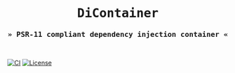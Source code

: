 <div align="center">
  <samp>
    <h1>DiContainer</h1>
    <h3>&raquo; PSR-11 compliant dependency injection container &laquo;</h3>
  </samp>
  &nbsp;
</div>

[![CI](https://github.com/asispts/dicontainer/actions/workflows/ci.yml/badge.svg)](https://github.com/asispts/dicontainer/actions/workflows/ci.yml)
[![License](https://img.shields.io/github/license/asispts/dicontainer)](./LICENSE)
<p>&nbsp;</p>
